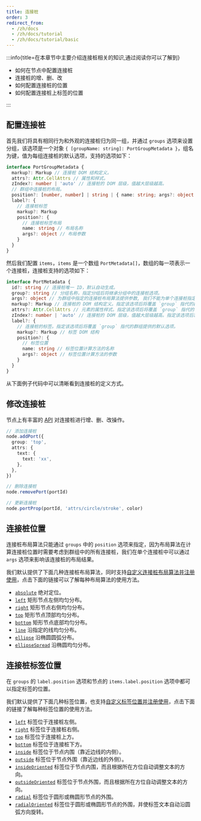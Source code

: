 ```yaml
---
title: 连接桩
order: 3
redirect_from:
  - /zh/docs
  - /zh/docs/tutorial
  - /zh/docs/tutorial/basic
---
```


:::info{title=在本章节中主要介绍连接桩相关的知识,通过阅读你可以了解到}

- 如何在节点中配置连接桩
- 连接桩的增、删、改
- 如何配置连接桩的位置
- 如何配置连接桩上标签的位置

:::

## 配置连接桩

首先我们将具有相同行为和外观的连接桩归为同一组，并通过 `groups` 选项来设置分组，该选项是一个对象 `{ [groupName: string]: PortGroupMetadata }`，组名为键，值为每组连接桩的默认选项，支持的选项如下：

```ts
interface PortGroupMetadata {
  markup?: Markup // 连接桩 DOM 结构定义。
  attrs?: Attr.CellAttrs // 属性和样式。
  zIndex?: number | 'auto' // 连接桩的 DOM 层级，值越大层级越高。
  // 群组中连接桩的布局。
  position?: [number, number] | string | { name: string; args?: object }
  label?: {
    // 连接桩标签
    markup?: Markup
    position?: {
      // 连接桩标签布局
      name: string // 布局名称
      args?: object // 布局参数
    }
  }
}
```

然后我们配置 `items`，`items` 是一个数组 `PortMetadata[]`，数组的每一项表示一个连接桩，连接桩支持的选项如下：

```ts
interface PortMetadata {
  id?: string // 连接桩唯一 ID，默认自动生成。
  group?: string // 分组名称，指定分组后将继承分组中的连接桩选项。
  args?: object // 为群组中指定的连接桩布局算法提供参数, 我们不能为单个连接桩指定布局算法，但可以为群组中指定的布局算法提供不同的参数。
  markup?: Markup // 连接桩的 DOM 结构定义。指定该选项后将覆盖 `group` 指代的群组提供的默认选项。
  attrs?: Attr.CellAttrs // 元素的属性样式。指定该选项后将覆盖 `group` 指代的群组提供的默认选项。
  zIndex?: number | 'auto' // 连接桩的 DOM 层级，值越大层级越高。指定该选项后将覆盖 `group` 指代的群组提供的默认选项。
  label?: {
    // 连接桩的标签。指定该选项后将覆盖 `group` 指代的群组提供的默认选项。
    markup?: Markup // 标签 DOM 结构
    position?: {
      // 标签位置
      name: string // 标签位置计算方法的名称
      args?: object // 标签位置计算方法的参数
    }
  }
}
```

从下面例子代码中可以清晰看到连接桩的定义方式。

<code id="port-config" src="@/src/tutorial/basic/ports/config/index.tsx"></code>

## 修改连接桩

节点上有丰富的 [API](/api/model/node#连接桩-ports) 对连接桩进行增、删、改操作。

```ts
// 添加连接桩
node.addPort({
  group: 'top',
  attrs: {
    text: {
      text: 'xx',
    },
  },
})

// 删除连接桩
node.removePort(portId)

// 更新连接桩
node.portProp(portId, 'attrs/circle/stroke', color)
```

<code id="port-prop" src="@/src/tutorial/basic/ports/dynamic/index.tsx"></code>

## 连接桩位置

连接桩布局算法只能通过 `groups` 中的 `position` 选项来指定，因为布局算法在计算连接桩位置时需要考虑到群组中的所有连接桩，我们在单个连接桩中可以通过 `args` 选项来影响该连接桩的布局结果。

我们默认提供了下面几种连接桩布局算法，同时支持[自定义连接桩布局算法并注册使用](/api/registry/port-layout#registry)，点击下面的链接可以了解每种布局算法的使用方法。

- [`absolute`](/api/registry/port-layout#absolute) 绝对定位。
- [`left`](/api/registry/port-layout#left-right-top-bottom) 矩形节点左侧均匀分布。
- [`right`](/api/registry/port-layout#left-right-top-bottom) 矩形节点右侧均匀分布。
- [`top`](/api/registry/port-layout#left-right-top-bottom) 矩形节点顶部均匀分布。
- [`bottom`](/api/registry/port-layout#left-right-top-bottom) 矩形节点底部均匀分布。
- [`line`](/api/registry/port-layout#line) 沿指定的线均匀分布。
- [`ellipse`](/api/registry/port-layout#ellipse) 沿椭圆圆弧分布。
- [`ellipseSpread`](/api/registry/port-layout#ellipsespread) 沿椭圆均匀分布。

## 连接桩标签位置

在 `groups` 的 `label.position` 选项和节点的 `items.label.position` 选项中都可以指定标签的位置。

我们默认提供了下面几种标签位置，也支持[自定义标签位置并注册使用](/api/registry/port-label-layout#registry)，点击下面的链接了解每种标签位置的使用方法。

- [`left`](/api/registry/port-label-layout#side) 标签位于连接桩左侧。
- [`right`](/api/registry/port-label-layout#side) 标签位于连接桩右侧。
- [`top`](/api/registry/port-label-layout#side) 标签位于连接桩上方。
- [`bottom`](/api/registry/port-label-layout#side) 标签位于连接桩下方。
- [`inside`](/api/registry/port-label-layout#insideoutside) 标签位于节点内围（靠近边线的内侧）。
- [`outside`](/api/registry/port-label-layout#insideoutside) 标签位于节点外围（靠近边线的外侧）。
- [`insideOriented`](/api/registry/port-label-layout#insideoutside) 标签位于节点内围，而且根据所在方位自动调整文本的方向。
- [`outsideOriented`](/api/registry/port-label-layout#insideoutside) 标签位于节点外围，而且根据所在方位自动调整文本的方向。
- [`radial`](/api/registry/port-label-layout#radial) 标签位于圆形或椭圆形节点的外围。
- [`radialOriented`](/api/registry/port-label-layout#radial) 标签位于圆形或椭圆形节点的外围，并使标签文本自动沿圆弧方向旋转。
